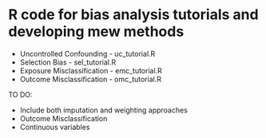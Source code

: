 # R code for bias analysis tutorials and developing mew methods

* Uncontrolled Confounding - uc_tutorial.R
* Selection Bias - sel_tutorial.R
* Exposure Misclassification - emc_tutorial.R
* Outcome Misclassification - omc_tutorial.R

TO DO:
* Include both imputation and weighting approaches
* Outcome Misclassification
* Continuous variables
